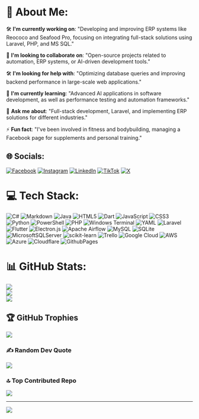 # 💫 About Me:
🛠️ **I'm currently working on**: "Developing and improving ERP systems like Reococo and Seafood Pro, focusing on integrating full-stack solutions using Laravel, PHP, and MS SQL."

🤝 **I'm looking to collaborate on**: "Open-source projects related to automation, ERP systems, or AI-driven development tools."

🛠️ **I'm looking for help with**: "Optimizing database queries and improving backend performance in large-scale web applications."

🌱 **I'm currently learning**: "Advanced AI applications in software development, as well as performance testing and automation frameworks."

💬 **Ask me about**: "Full-stack development, Laravel, and implementing ERP solutions for different industries."

⚡ **Fun fact**: "I've been involved in fitness and bodybuilding, managing a Facebook page for supplements and personal training."



## 🌐 Socials:
[![Facebook](https://img.shields.io/badge/Facebook-%231877F2.svg?logo=Facebook&logoColor=white)](https://facebook.com/theekshana.rocksreeper) [![Instagram](https://img.shields.io/badge/Instagram-%23E4405F.svg?logo=Instagram&logoColor=white)](https://instagram.com/nipunatheekshana) [![LinkedIn](https://img.shields.io/badge/LinkedIn-%230077B5.svg?logo=linkedin&logoColor=white)](https://linkedin.com/in/nipna-theekshana) [![TikTok](https://img.shields.io/badge/TikTok-%23000000.svg?logo=TikTok&logoColor=white)](https://tiktok.com/@nipunatheekshana) [![X](https://img.shields.io/badge/X-black.svg?logo=X&logoColor=white)](https://x.com/nipuna1rocks) 

# 💻 Tech Stack:
![C#](https://img.shields.io/badge/c%23-%23239120.svg?style=for-the-badge&logo=csharp&logoColor=white) ![Markdown](https://img.shields.io/badge/markdown-%23000000.svg?style=for-the-badge&logo=markdown&logoColor=white) ![Java](https://img.shields.io/badge/java-%23ED8B00.svg?style=for-the-badge&logo=openjdk&logoColor=white) ![HTML5](https://img.shields.io/badge/html5-%23E34F26.svg?style=for-the-badge&logo=html5&logoColor=white) ![Dart](https://img.shields.io/badge/dart-%230175C2.svg?style=for-the-badge&logo=dart&logoColor=white) ![JavaScript](https://img.shields.io/badge/javascript-%23323330.svg?style=for-the-badge&logo=javascript&logoColor=%23F7DF1E) ![CSS3](https://img.shields.io/badge/css3-%231572B6.svg?style=for-the-badge&logo=css3&logoColor=white) ![Python](https://img.shields.io/badge/python-3670A0?style=for-the-badge&logo=python&logoColor=ffdd54) ![PowerShell](https://img.shields.io/badge/PowerShell-%235391FE.svg?style=for-the-badge&logo=powershell&logoColor=white) ![PHP](https://img.shields.io/badge/php-%23777BB4.svg?style=for-the-badge&logo=php&logoColor=white) ![Windows Terminal](https://img.shields.io/badge/Windows%20Terminal-%234D4D4D.svg?style=for-the-badge&logo=windows-terminal&logoColor=white) ![YAML](https://img.shields.io/badge/yaml-%23ffffff.svg?style=for-the-badge&logo=yaml&logoColor=151515) ![Laravel](https://img.shields.io/badge/laravel-%23FF2D20.svg?style=for-the-badge&logo=laravel&logoColor=white) ![Flutter](https://img.shields.io/badge/Flutter-%2302569B.svg?style=for-the-badge&logo=Flutter&logoColor=white) ![Electron.js](https://img.shields.io/badge/Electron-191970?style=for-the-badge&logo=Electron&logoColor=white) ![Apache Airflow](https://img.shields.io/badge/Apache%20Airflow-017CEE?style=for-the-badge&logo=Apache%20Airflow&logoColor=white) ![MySQL](https://img.shields.io/badge/mysql-4479A1.svg?style=for-the-badge&logo=mysql&logoColor=white) ![SQLite](https://img.shields.io/badge/sqlite-%2307405e.svg?style=for-the-badge&logo=sqlite&logoColor=white) ![MicrosoftSQLServer](https://img.shields.io/badge/Microsoft%20SQL%20Server-CC2927?style=for-the-badge&logo=microsoft%20sql%20server&logoColor=white) ![scikit-learn](https://img.shields.io/badge/scikit--learn-%23F7931E.svg?style=for-the-badge&logo=scikit-learn&logoColor=white) ![Trello](https://img.shields.io/badge/Trello-%23026AA7.svg?style=for-the-badge&logo=Trello&logoColor=white) ![Google Cloud](https://img.shields.io/badge/GoogleCloud-%234285F4.svg?style=for-the-badge&logo=google-cloud&logoColor=white) ![AWS](https://img.shields.io/badge/AWS-%23FF9900.svg?style=for-the-badge&logo=amazon-aws&logoColor=white) ![Azure](https://img.shields.io/badge/azure-%230072C6.svg?style=for-the-badge&logo=microsoftazure&logoColor=white) ![Cloudflare](https://img.shields.io/badge/Cloudflare-F38020?style=for-the-badge&logo=Cloudflare&logoColor=white) ![GithubPages](https://img.shields.io/badge/github%20pages-121013?style=for-the-badge&logo=github&logoColor=white)
# 📊 GitHub Stats:
![](https://github-readme-stats.vercel.app/api?username=nipunatheekshana&theme=dark&hide_border=false&include_all_commits=true&count_private=true)<br/>
![](https://github-readme-streak-stats.herokuapp.com/?user=nipunatheekshana&theme=dark&hide_border=false)<br/>
![](https://github-readme-stats.vercel.app/api/top-langs/?username=nipunatheekshana&theme=dark&hide_border=false&include_all_commits=true&count_private=true&layout=compact)

## 🏆 GitHub Trophies
![](https://github-profile-trophy.vercel.app/?username=nipunatheekshana&theme=radical&no-frame=false&no-bg=false&margin-w=4)

### ✍️ Random Dev Quote
![](https://quotes-github-readme.vercel.app/api?type=horizontal&theme=radical)

### 🔝 Top Contributed Repo
![](https://github-contributor-stats.vercel.app/api?username=nipunatheekshana&limit=5&theme=dark&combine_all_yearly_contributions=true)

---
[![](https://visitcount.itsvg.in/api?id=nipunatheekshana&icon=5&color=0)](https://visitcount.itsvg.in)

<!-- Proudly created with GPRM ( https://gprm.itsvg.in ) -->
